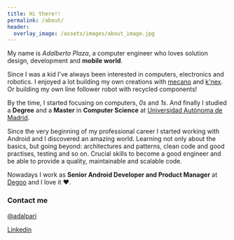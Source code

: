 ```yaml
---
title: Hi there!!
permalink: /about/
header:
  overlay_image: /assets/images/about_image.jpg
---
```


My name is _Adalberto Plaza_, a computer engineer who loves solution design, development and __mobile world__.

Since I was a kid I've always been interested in computers, electronics and robotics. I enjoyed a lot building my own creations with [mecano](http://www.meccano.com/) and [k'nex](https://www.knex.com/). Or building my own line follower robot with recycled components!

By the time, I started focusing on computers, _0s_ and _1s_. And finally I studied a __Degree__ and a __Master__ in __Computer Science__ at [Universidad Autónoma de Madrid](http://uam.es/UAM/Home.htm?language=en).

Since the very beginning of my professional career I started working with Android and I discovered an amazing world. Learning not only about the basics, but going beyond: architectures and patterns, clean code and good practises, testing and so on. Crucial skills to become a good engineer and be able to provide a quality, maintainable and scalable code.

Nowadays I work as __Senior Android Developer and Product Manager__ at [Degoo](https://play.google.com/store/apps/details?id=com.degoo.android) and I love it ♥.

### Contact me

[@adalpari](https://twitter.com/adalpari)

[Linkedin](https://www.linkedin.com/in/adalbertoplaza/)
